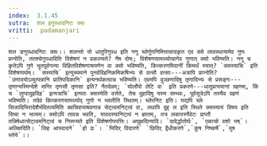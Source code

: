 ```yaml
---
index:  3.1.45
sutra:  शल इगुपधादनिटः क्सः
vritti:  padamanjari
---
```


	शल ङगुपधादनिटः क्सः।। शलन्तो यो धातुरिगुपध इति ननु च्लेर्गुणनिमित्तत्वादकृत एव क्से लावस्थायामेव गुणः प्रप्नोति, ततश्चेगुपधादिति विशेषणं न प्रकल्प्यते? नैष दोषः; विशेषणसामर्थ्यात्प्रागेव गुणात् क्सो भविष्यति। ननु च कृतेऽपि गुणे भूतपूर्वगत्या विहितविशेषणाश्रयणेन वा क्सो भविष्यति, कित्करणमिदानीं किमर्थं स्यात्? `क्सस्याचि` इति विशेषणार्थम्। `सस्याचि` इत्युच्यमाने पुनर्वदिहनिकमिकषिभ्यः से वत्सौ वत्साः---अत्रापि प्राप्नोति? `उणादयोऽव्युत्पन्नानि प्रातिपदिकानि` इत्यनर्थकत्वान्न भविष्यति। एवमपि वुञ्छणादिषु तृणादिभ्यः से प्रसङ्गः---तृणान्यस्मिन्देशे सन्ति तृणसौ तृणसा इति? नैतदेवम्; `घोर्लोपो लेटि वा` इति प्रकरणे---धातुप्रत्ययानां ग्रहणम्, किं च `लुग्वादुहदिह` इत्यत्राचि` इत्यतः क्सस्येति वर्त्तते, तेच दुहादिषु यस्य सम्भवः, पूर्वसूत्रेऽपि तस्यैव ग्रहणं भविष्यति। तदेवं कित्करणसामर्थ्याद् गुणो न भवतीति स्थितम्। च्लेरनिट इति। यद्यपि च्लेः सिजादिभिरादेशैर्भवितव्यमिति क्वचिदप्यश्रवणान्न सेट्त्वमनिट्त्वं वा, तथापि दुह् ल इति स्थिते क्सस्यायं विषय इति सिचा न भाव्यम्। क्सोऽपि तावन्न भवति, यावदस्यानिट्त्वं न ज्ञातम्, तत्र लकारस्यैवेटः प्राप्तौ तन्निषेधात्सेट्त्वमनिट्त्वं च निरूप्यते इति विशेषणोपपत्तिः। अघुक्षदित्यादि। `दादेर्द्धातोर्घः`, `एकाचो वशो भष्`। अलिक्षदिति। `लिह आस्वादने` `हो ढः`। `भिदिर् विदारणे` `छिदिर् द्वैधीकरणे`,`कुष निष्कर्षे`,`मुष स्तेये`।।
